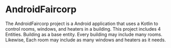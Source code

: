# AndroidFaircorp

The AndroidFaircorp project is a Android application that uses a Kotlin to control rooms, windows, and heaters in a building. This project includes 4 Entities. Building as a base entity. Every building may include many rooms. Likewise, Each room may include as many windows and heaters as it needs.
